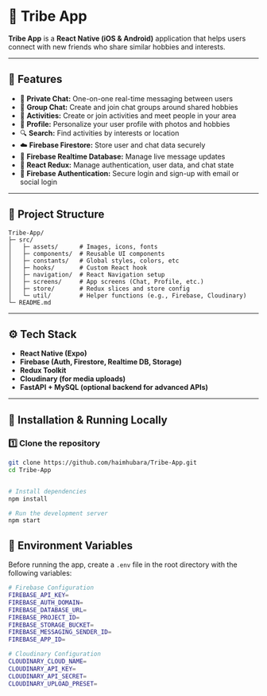 # 📱 Tribe App

**Tribe App** is a **React Native (iOS & Android)** application that helps users connect with new friends who share similar hobbies and interests.

---

## 🚀 Features

- 💬 **Private Chat:** One-on-one real-time messaging between users  
- 👥 **Group Chat:** Create and join chat groups around shared hobbies  
- 🎯 **Activities:** Create or join activities and meet people in your area  
- 👤 **Profile:** Personalize your user profile with photos and hobbies  
- 🔍 **Search:** Find activities by interests or location  
- ☁️ **Firebase Firestore:** Store user and chat data securely  
- 🔄 **Firebase Realtime Database:** Manage live message updates  
- 🧠 **React Redux:** Manage authentication, user data, and chat state  
- 🔑 **Firebase Authentication:** Secure login and sign-up with email or social login  

---

## 🧱 Project Structure

```
Tribe-App/          
├─ src/                   
│   ├─ assets/      # Images, icons, fonts           
│   ├─ components/  # Reusable UI components      
│   ├─ constants/   # Global styles, colors, etc           
│   ├─ hooks/       # Custom React hook      
│   ├─ navigation/  # React Navigation setup          
│   ├─ screens/     # App screens (Chat, Profile, etc.)    
│   ├─ store/       # Redux slices and store config     
│   └─ util/        # Helper functions (e.g., Firebase, Cloudinary)
└─ README.md
```
---

## ⚙️ Tech Stack

- **React Native (Expo)**
- **Firebase (Auth, Firestore, Realtime DB, Storage)**
- **Redux Toolkit**
- **Cloudinary (for media uploads)**
- **FastAPI + MySQL (optional backend for advanced APIs)**

---

## 🧩 Installation & Running Locally

### 1️⃣ Clone the repository
```bash
git clone https://github.com/haimhubara/Tribe-App.git
cd Tribe-App


# Install dependencies
npm install

# Run the development server
npm start
```

## 🔐 Environment Variables

Before running the app, create a `.env` file in the root directory with the following variables:

```bash
# Firebase Configuration
FIREBASE_API_KEY=
FIREBASE_AUTH_DOMAIN=
FIREBASE_DATABASE_URL=
FIREBASE_PROJECT_ID=
FIREBASE_STORAGE_BUCKET=
FIREBASE_MESSAGING_SENDER_ID=
FIREBASE_APP_ID=

# Cloudinary Configuration
CLOUDINARY_CLOUD_NAME=
CLOUDINARY_API_KEY=
CLOUDINARY_API_SECRET=
CLOUDINARY_UPLOAD_PRESET=